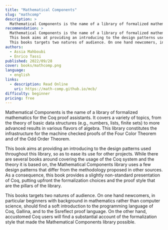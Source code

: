 ```yaml
---
title: "Mathematical Components"
slug: "mathcomp"
description: >
  Mathematical Components is the name of a library of formalized mathematics for the Coq proof assistants. It covers a variety of topics, from the theory of basic data structures (e.g., numbers, lists, finite sets) to more advanced results in various flavors of algebra.
recommendation: >
  Mathematical Components is the name of a library of formalized mathematics for the Coq proof assistants. It covers a variety of topics, from the theory of basic data structures (e.g., numbers, lists, finite sets) to more advanced results in various flavors of algebra. This library constitutes the infrastructure for the machine checked proofs of the Four Color Theorem and of the Odd Order Theorem.
  This book aims at providing an introducing to the design patterns used throughout this library, so as to ease its use for other projects. While there are several books around covering the usage of the Coq system and the theory it is based on, the Mathematical Components library uses a few design patterns that differ from the methodology proposed in other sources. As a consequence, this book provides a slightly non-standard presentation of Coq, putting upfront the formalization choices and the proof style that are the pillars of the library.
  This books targets two natures of audience. On one hand newcomers, in particular beginners with background in mathematics rather than computer science, should find a soft introduction to the programming language of Coq, Gallina, and to the Ssreflect proof language. On the other hand, accustomed Coq users will find a substantial account of the formalization style that made the Mathematical Components library possible.
authors:
  - Assia Mahboubi 
  - Enrico Tassi
published: 2022/09/28
cover: books/mathcomp.png
language:
  - english
links:
  - description: Read Online
    uri: https://math-comp.github.io/mcb/
difficulty: beginner
pricing: free
---
```




Mathematical Components is the name of a library of formalized mathematics for the Coq proof assistants. It covers a variety of topics, from the theory of basic data structures (e.g., numbers, lists, finite sets) to more advanced results in various flavors of algebra. This library constitutes the infrastructure for the machine checked proofs of the Four Color Theorem and of the Odd Order Theorem.

This book aims at providing an introducing to the design patterns used throughout this library, so as to ease its use for other projects. While there are several books around covering the usage of the Coq system and the theory it is based on, the Mathematical Components library uses a few design patterns that differ from the methodology proposed in other sources. As a consequence, this book provides a slightly non-standard presentation of Coq, putting upfront the formalization choices and the proof style that are the pillars of the library.

This books targets two natures of audience. On one hand newcomers, in particular beginners with background in mathematics rather than computer science, should find a soft introduction to the programming language of Coq, Gallina, and to the Ssreflect proof language. On the other hand, accustomed Coq users will find a substantial account of the formalization style that made the Mathematical Components library possible.

